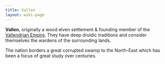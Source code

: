 ```yaml
---
title: Vallen
layout: wiki-page
---
```


**Vallen**, originally a wood elven settlement & founding member of the [Vallendrian Empire](Vallendrian-Empire). They have deep druidic traditions and consider themselves the wardens of the surrounding lands.

The nation borders a great corrupted swamp to the North-East which has been a focus of great study over centuries.